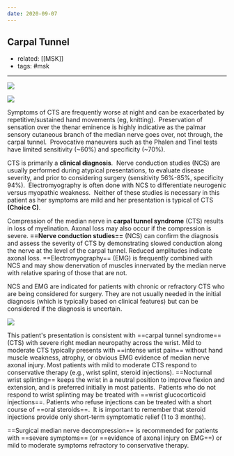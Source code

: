 ```yaml
---
date: 2020-09-07
---
```


## Carpal Tunnel

- related: [[MSK]]
- tags: #msk
---

![](https://photos.thisispiggy.com/file/wikiFiles/20220711072149.png)

![](https://photos.thisispiggy.com/file/wikiFiles/20220711072201.png)

Symptoms of CTS are frequently worse at night and can be exacerbated by repetitive/sustained hand movements (eg, knitting).  Preservation of sensation over the thenar eminence is highly indicative as the palmar sensory cutaneous branch of the median nerve goes over, not through, the carpal tunnel.  Provocative maneuvers such as the Phalen and Tinel tests have limited sensitivity (~60%) and specificity (~70%).

CTS is primarily a **clinical diagnosis**.  Nerve conduction studies (NCS) are usually performed during atypical presentations, to evaluate disease severity, and prior to considering surgery (sensitivity 56%-85%, specificity 94%).  Electromyography is often done with NCS to differentiate neurogenic versus myopathic weakness.  Neither of these studies is necessary in this patient as her symptoms are mild and her presentation is typical of CTS **(Choice C)**.

<!-- carpal tunnel diagnosing study -->

Compression of the median nerve in **carpal tunnel syndrome** (CTS) results in loss of myelination. Axonal loss may also occur if the compression is severe. **==Nerve conduction studies==** (NCS) can confirm the diagnosis and assess the severity of CTS by  demonstrating slowed conduction along the nerve at the level of the  carpal tunnel. Reduced amplitudes indicate axonal loss.  ==Electromyography== (EMG) is frequently combined with NCS and may show  denervation of muscles innervated by the median nerve with relative  sparing of those that are not.

NCS and EMG are  indicated for patients with chronic or refractory CTS who are being  considered for surgery. They are not usually needed in the initial  diagnosis (which is typically based on clinical features) but can be  considered if the diagnosis is uncertain.

<!-- carpal tunnel treatment -->

![](https://photos.thisispiggy.com/file/wikiFiles/20220614145150.png)

This patient's presentation is consistent with ==carpal tunnel syndrome== (CTS) with severe right median neuropathy across the wrist. Mild to moderate CTS typically presents with ==intense wrist pain== without hand muscle weakness, atrophy, or obvious EMG evidence of median nerve axonal injury. Most patients with mild to moderate CTS respond to conservative therapy (e.g., wrist splint, steroid injections). ==Nocturnal wrist splinting== keeps the wrist in a neutral position to improve flexion and extension, and is preferred initially in most patients.  Patients who do not respond to wrist splinting may be treated with ==wrist glucocorticoid injections==. Patients who refuse injections can be treated with a short course of ==oral steroids==.  It is important to remember that steroid injections provide only short-term symptomatic relief (1 to 3 months).

==Surgical median nerve decompression== is recommended for patients with ==severe symptoms== (or ==evidence of axonal injury on EMG==) or mild to moderate symptoms refractory to conservative therapy. 
